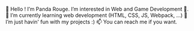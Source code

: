 👋 Hello ! I’m Panda Rouge. I’m interested in Web and Game Development 👀. 
🌱 I’m currently learning web development (HTML, CSS, JS, Webpack, ...)
💞️ I’m just havin' fun with my projects :)
📫 You can reach me if you want.
